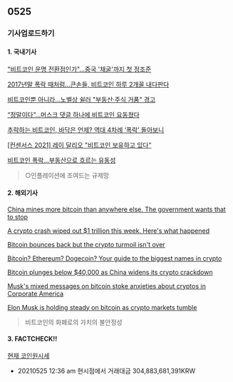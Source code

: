 ## 0525
### 기사업로드하기
#### 1. 국내기사

["비트코인 운명 전환점인가"…중국 '채굴'까지 첫 정조준](https://www.yna.co.kr/view/AKR20210523021300089)

[2017년말 폭락 때처럼…큰손들, 비트코인 하루 2개꼴 내다판다](https://www.hankyung.com/economy/article/2021052440331)

[비트코인뿐 아니라…노벨상 쉴러 "부동산·주식 거품" 경고](https://news.mt.co.kr/mtview.php?no=2021052410065560160)

[“정말이다”…머스크 댓글 하나에 비트코인 요동쳤다](https://www.hani.co.kr/arti/international/international_general/995448.html)

[추락하는 비트코인, 바닥은 언제? 역대 4차례 ‘폭락’ 돌아보니](https://www.hani.co.kr/arti/economy/finance/996287.html)

[[컨센서스 2021] 레이 달리오 "비트코인 보유하고 있다"](http://www.coindeskkorea.com/news/articleView.html?idxno=73854)

[비트코인 폭락…부동산으로 흐르는 유동성](https://www.donga.com/news/Economy/article/all/20210524/107091137/1)

> ○인플레이션에 조여드는 규제망


#### 2. 해외기사

[China mines more bitcoin than anywhere else. The government wants that to stop](https://edition.cnn.com/2021/05/24/investing/bitcoin-mining-china-crackdown-intl-hnk/index.html)

[A crypto crash wiped out $1 trillion this week. Here's what happened](https://edition.cnn.com/2021/05/22/investing/crypto-crash-bitcoin-regulation/index.html)

[Bitcoin bounces back but the crypto turmoil isn't over](https://edition.cnn.com/2021/05/20/investing/bitcoin-cryptocurrency-volatility/index.html)

[Bitcoin? Ethereum? Dogecoin? Your guide to the biggest names in crypto](https://edition.cnn.com/2021/04/22/investing/cryptocurrency-guide-top-five-bitcoin-ethereum/index.html)

[Bitcoin plunges below $40,000 as China widens its crypto crackdown](https://edition.cnn.com/2021/05/19/investing/bitcoin-price-drop-china-crypto-intl-hnk/index.html)

[Musk's mixed messages on bitcoin stoke anxieties about cryptos in Corporate America](https://edition.cnn.com/2021/05/17/investing/tesla-bitcoin-musk-cryptocurrencies/index.html)

[Elon Musk is holding steady on bitcoin as crypto markets tumble](https://edition.cnn.com/2021/05/19/business/elon-musk-bitcoin-crash/index.html)


> 비트코인의 화폐로의 가치의 불안정성

#### 3. FACTCHECK!!

[현재 코인원시세](https://coinone.co.kr/exchange)

* 20210525 12:36 am 현시점에서 거래대금 304,883,681,391KRW